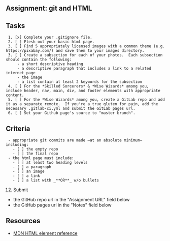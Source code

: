 ## Assignment: git and HTML

## Tasks
     1. [x] Complete your .gitignore file.
     2. [ ] Flesh out your basic html page.
     3. [ ] Find 5 appropriately licensed images with a common theme (e.g. https://pixabay.com/) and save them to your images directory.
     3. [ ] Create a subsection for each of your photos.  Each subsection should contain the following:
         - a short descriptive heading
         - a descriptive paragraph that includes a link to a related internet page
         - the image
         - a list contain at least 2 keywords for the subsection
     4. [ ] For the *Skilled Sorcerers* & *Wise Wizards* among you, include header, nav, main, div, and footer elements with appropriate content.
     5. [ ] For the *Wise Wizards* among you, create a GitLab repo and add it as a separate remote.  If you're a true gluten for pain, add the necessary .gitlab-ci.yml and submit the GitLab pages url.
     6. [ ] Set your Github page's source to "master branch".


   ## Criteria
     - appropriate git commits are made –at an absolute minimum– including:
       - [ ] the empty repo
       - [ ] the final repo
     - the html page must include:
       - [ ] at least two heading levels
       - [ ] a paragraph
       - [ ] an image
       - [ ] a link
       - [ ] a list with _**OR**_ w/o bullets

12. Submit 
   - the GitHub repo url in the "Assignment URL" field below 
   - the GitHub pages url in the "Notes" field below


## Resources

- [MDN HTML element reference](https://developer.mozilla.org/en-US/docs/Web/HTML/Element)

<!--

## Criteria
- appropriate git commits are made –at a minimum– including:
  - the empty repo
  - the final repo
- the html page must include:
  - at least two heading levels
  - a paragraph
  - an image
  - a link
  - a list with bullets
  - a list w/o bullets

—>
